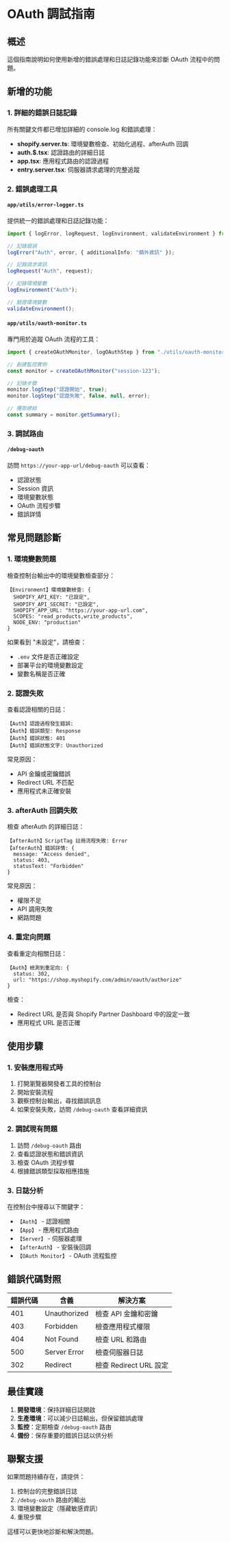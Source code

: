 # OAuth 調試指南

## 概述

這個指南說明如何使用新增的錯誤處理和日誌記錄功能來診斷 OAuth 流程中的問題。

## 新增的功能

### 1. 詳細的錯誤日誌記錄

所有關鍵文件都已增加詳細的 console.log 和錯誤處理：

- **shopify.server.ts**: 環境變數檢查、初始化過程、afterAuth 回調
- **auth.$.tsx**: 認證路由的詳細日誌
- **app.tsx**: 應用程式路由的認證過程
- **entry.server.tsx**: 伺服器請求處理的完整追蹤

### 2. 錯誤處理工具

#### `app/utils/error-logger.ts`
提供統一的錯誤處理和日誌記錄功能：

```typescript
import { logError, logRequest, logEnvironment, validateEnvironment } from "./utils/error-logger";

// 記錄錯誤
logError("Auth", error, { additionalInfo: "額外資訊" });

// 記錄請求資訊
logRequest("Auth", request);

// 記錄環境變數
logEnvironment("Auth");

// 驗證環境變數
validateEnvironment();
```

#### `app/utils/oauth-monitor.ts`
專門用於追蹤 OAuth 流程的工具：

```typescript
import { createOAuthMonitor, logOAuthStep } from "./utils/oauth-monitor";

// 創建監控實例
const monitor = createOAuthMonitor("session-123");

// 記錄步驟
monitor.logStep("認證開始", true);
monitor.logStep("認證失敗", false, null, error);

// 獲取總結
const summary = monitor.getSummary();
```

### 3. 調試路由

#### `/debug-oauth`
訪問 `https://your-app-url/debug-oauth` 可以查看：

- 認證狀態
- Session 資訊
- 環境變數狀態
- OAuth 流程步驟
- 錯誤詳情

## 常見問題診斷

### 1. 環境變數問題

檢查控制台輸出中的環境變數檢查部分：

```
【Environment】環境變數檢查: {
  SHOPIFY_API_KEY: "已設定",
  SHOPIFY_API_SECRET: "已設定",
  SHOPIFY_APP_URL: "https://your-app-url.com",
  SCOPES: "read_products,write_products",
  NODE_ENV: "production"
}
```

如果看到 "未設定"，請檢查：
- `.env` 文件是否正確設定
- 部署平台的環境變數設定
- 變數名稱是否正確

### 2. 認證失敗

查看認證相關的日誌：

```
【Auth】認證過程發生錯誤:
【Auth】錯誤類型: Response
【Auth】錯誤狀態: 401
【Auth】錯誤狀態文字: Unauthorized
```

常見原因：
- API 金鑰或密鑰錯誤
- Redirect URL 不匹配
- 應用程式未正確安裝

### 3. afterAuth 回調失敗

檢查 afterAuth 的詳細日誌：

```
【afterAuth】ScriptTag 註冊流程失敗: Error
【afterAuth】錯誤詳情: {
  message: "Access denied",
  status: 403,
  statusText: "Forbidden"
}
```

常見原因：
- 權限不足
- API 調用失敗
- 網路問題

### 4. 重定向問題

查看重定向相關日誌：

```
【Auth】檢測到重定向: {
  status: 302,
  url: "https://shop.myshopify.com/admin/oauth/authorize"
}
```

檢查：
- Redirect URL 是否與 Shopify Partner Dashboard 中的設定一致
- 應用程式 URL 是否正確

## 使用步驟

### 1. 安裝應用程式時

1. 打開瀏覽器開發者工具的控制台
2. 開始安裝流程
3. 觀察控制台輸出，尋找錯誤訊息
4. 如果安裝失敗，訪問 `/debug-oauth` 查看詳細資訊

### 2. 調試現有問題

1. 訪問 `/debug-oauth` 路由
2. 查看認證狀態和錯誤資訊
3. 檢查 OAuth 流程步驟
4. 根據錯誤類型採取相應措施

### 3. 日誌分析

在控制台中搜尋以下關鍵字：

- `【Auth】` - 認證相關
- `【App】` - 應用程式路由
- `【Server】` - 伺服器處理
- `【afterAuth】` - 安裝後回調
- `【OAuth Monitor】` - OAuth 流程監控

## 錯誤代碼對照

| 錯誤代碼 | 含義 | 解決方案 |
|---------|------|----------|
| 401 | Unauthorized | 檢查 API 金鑰和密鑰 |
| 403 | Forbidden | 檢查應用程式權限 |
| 404 | Not Found | 檢查 URL 和路由 |
| 500 | Server Error | 檢查伺服器日誌 |
| 302 | Redirect | 檢查 Redirect URL 設定 |

## 最佳實踐

1. **開發環境**：保持詳細日誌開啟
2. **生產環境**：可以減少日誌輸出，但保留錯誤處理
3. **監控**：定期檢查 `/debug-oauth` 路由
4. **備份**：保存重要的錯誤日誌以供分析

## 聯繫支援

如果問題持續存在，請提供：

1. 控制台的完整錯誤日誌
2. `/debug-oauth` 路由的輸出
3. 環境變數設定（隱藏敏感資訊）
4. 重現步驟

這樣可以更快地診斷和解決問題。 